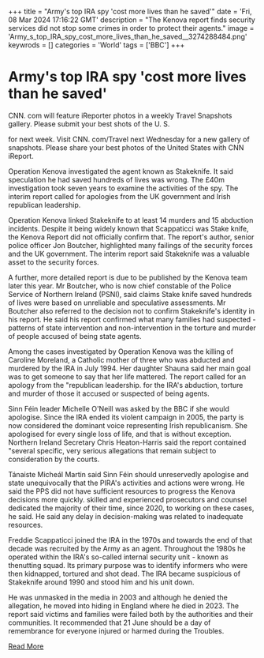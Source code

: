 +++
title = "Army's top IRA spy 'cost more lives than he saved'"
date = 'Fri, 08 Mar 2024 17:16:22 GMT'
description = "The Kenova report finds security services did not stop some crimes in order to protect their agents."
image = 'Army_s_top_IRA_spy_cost_more_lives_than_he_saved__3274288484.png'
keywrods =  []
categories = 'World'
tags = ['BBC']
+++

# Army's top IRA spy 'cost more lives than he saved'

CNN.
com will feature iReporter photos in a weekly Travel Snapshots gallery.
Please submit your best shots of the U.
S.

for next week.
Visit CNN.
com/Travel next Wednesday for a new gallery of snapshots.
Please share your best photos of the United States with CNN iReport.

Operation Kenova investigated the agent known as Stakeknife.
It said speculation he had saved hundreds of lives was wrong.
The £40m investigation took seven years to examine the activities of the spy.
The interim report called for apologies from the UK government and Irish republican leadership.

Operation Kenova linked Stakeknife to at least 14 murders and 15 abduction incidents.
Despite it being widely known that Scappaticci was Stake knife, the Kenova Report did not officially confirm that.
The report's author, senior police officer Jon Boutcher, highlighted many failings of the security forces and the UK government.
The interim report said Stakeknife was a valuable asset to the security forces.

A further, more detailed report is due to be published by the Kenova team later this year.
Mr Boutcher, who is now chief constable of the Police Service of Northern Ireland (PSNI), said claims Stake knife saved hundreds of lives were based on unreliable and speculative assessments.
Mr Boutcher also referred to the decision not to confirm Stakeknife<bb>'s identity in his report.
He said his report confirmed what many families had suspected - patterns of state intervention and non-intervention in the torture and murder of people accused of being state agents.

Among the cases investigated by Operation Kenova was the killing of Caroline Moreland, a Catholic mother of three who was abducted and murdered by the IRA in July 1994.
Her daughter Shauna said her main goal was to get someone to say that her life mattered.
The report called for an apology from the <bb>"republican leadership.
for the IRA<bb>'s abduction, torture and murder of those it accused or suspected of being agents.

Sinn Féin leader Michelle O<bb>'Neill was asked by the BBC if she would apologise.
Since the IRA ended its violent campaign in 2005, the party is now considered the dominant voice representing Irish republicanism.
She apologised for every single loss of life, and that is without exception.
Northern Ireland Secretary Chris Heaton-Harris said the report contained <bb>"several specific, very serious allegations that remain subject to consideration by the courts.

Tánaiste Micheál Martin said Sinn Féin should unreservedly apologise and state unequivocally that the PIRA's activities and actions were wrong.
He said the PPS did not have sufficient resources to progress the Kenova decisions more quickly.
skilled and experienced prosecutors and counsel dedicated the majority of their time, since 2020, to working on these cases, he said.
He said any delay in decision-making was related to inadequate resources.

Freddie Scappaticci joined the IRA in the 1970s and towards the end of that decade was recruited by the Army as an agent.
Throughout the 1980s he operated within the IRA<bb>'s so-called internal security unit - known as thenutting squad.
Its primary purpose was to identify informers who were then kidnapped, tortured and shot dead.
The IRA became suspicious of Stakeknife around 1990 and stood him and his unit down.

He was unmasked in the media in 2003 and although he denied the allegation, he moved into hiding in England where he died in 2023.
The report said victims and families were failed both by the authorities and their communities.
It recommended that 21 June should be a day of remembrance for everyone injured or harmed during the Troubles.


[Read More](https://www.bbc.co.uk/news/uk-northern-ireland-68510390)
